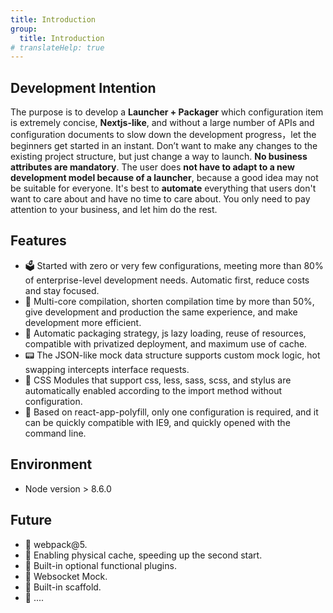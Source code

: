 ```yaml
---
title: Introduction
group:
  title: Introduction
# translateHelp: true
---
```


## Development Intention

The purpose is to develop a <b>Launcher + Packager</b> which configuration item is extremely concise, <b>Nextjs-like</b>, and without a large number of APIs and configuration documents to slow down the development progress，let the beginners get started in an instant. Don’t want to make any changes to the existing project structure, but just change a way to launch. <b>No business attributes are mandatory</b>. The user does <b>not have to adapt to a new development model because of a launcher</b>, because a good idea may not be suitable for everyone. It's best to <b>automate</b> everything that users don't want to care about and have no time to care about. You only need to pay attention to your business, and let him do the rest.

## Features

- 🗳️ Started with zero or very few configurations, meeting more than 80% of enterprise-level development needs. Automatic first, reduce costs and stay focused.
- 🚄 Multi-core compilation, shorten compilation time by more than 50%, give development and production the same experience, and make development more efficient.
- 🤖 Automatic packaging strategy, js lazy loading, reuse of resources, compatible with privatized deployment, and maximum use of cache.
- 📟 The JSON-like mock data structure supports custom mock logic, hot swapping intercepts interface requests.
- 📝 CSS Modules that support css, less, sass, scss, and stylus are automatically enabled according to the import method without configuration.
- 🧱 Based on react-app-polyfill, only one configuration is required, and it can be quickly compatible with IE9, and quickly opened with the command line.

## Environment

- Node version > 8.6.0

## Future

- 🤩 webpack@5.
- 🤩 Enabling physical cache, speeding up the second start.
- 🤩 Built-in optional functional plugins.
- 🤩 Websocket Mock.
- 🤩 Built-in scaffold.
- 🤩 ....
